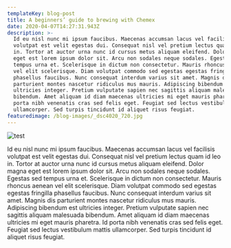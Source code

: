 ```yaml
---
templateKey: blog-post
title: A beginners’ guide to brewing with Chemex
date: 2020-04-07T14:27:31.943Z
description: >-
  Id eu nisl nunc mi ipsum faucibus. Maecenas accumsan lacus vel facilisis
  volutpat est velit egestas dui. Consequat nisl vel pretium lectus quam id leo
  in. Tortor at auctor urna nunc id cursus metus aliquam eleifend. Dolor magna
  eget est lorem ipsum dolor sit. Arcu non sodales neque sodales. Egestas sed
  tempus urna et. Scelerisque in dictum non consectetur. Mauris rhoncus aenean
  vel elit scelerisque. Diam volutpat commodo sed egestas egestas fringilla
  phasellus faucibus. Nunc consequat interdum varius sit amet. Magnis dis
  parturient montes nascetur ridiculus mus mauris. Adipiscing bibendum est
  ultricies integer. Pretium vulputate sapien nec sagittis aliquam malesuada
  bibendum. Amet aliquam id diam maecenas ultricies mi eget mauris pharetra. Id
  porta nibh venenatis cras sed felis eget. Feugiat sed lectus vestibulum mattis
  ullamcorper. Sed turpis tincidunt id aliquet risus feugiat.
featuredimage: /blog-images/_dsc4020_720.jpg
---
```

![test](/blog-images/image_from_ios.jpg "test")

Id eu nisl nunc mi ipsum faucibus. Maecenas accumsan lacus vel facilisis volutpat est velit egestas dui. Consequat nisl vel pretium lectus quam id leo in. Tortor at auctor urna nunc id cursus metus aliquam eleifend. Dolor magna eget est lorem ipsum dolor sit. Arcu non sodales neque sodales. Egestas sed tempus urna et. Scelerisque in dictum non consectetur. Mauris rhoncus aenean vel elit scelerisque. Diam volutpat commodo sed egestas egestas fringilla phasellus faucibus. Nunc consequat interdum varius sit amet. Magnis dis parturient montes nascetur ridiculus mus mauris. Adipiscing bibendum est ultricies integer. Pretium vulputate sapien nec sagittis aliquam malesuada bibendum. Amet aliquam id diam maecenas ultricies mi eget mauris pharetra. Id porta nibh venenatis cras sed felis eget. Feugiat sed lectus vestibulum mattis ullamcorper. Sed turpis tincidunt id aliquet risus feugiat.